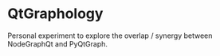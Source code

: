 # QtGraphology
Personal experiment to explore the overlap / synergy between NodeGraphQt and PyQtGraph. 
